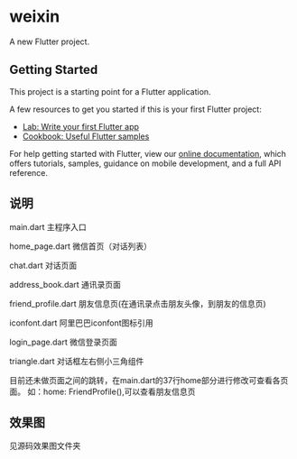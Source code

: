 # weixin

A new Flutter project.

## Getting Started

This project is a starting point for a Flutter application.

A few resources to get you started if this is your first Flutter project:

- [Lab: Write your first Flutter app](https://flutter.dev/docs/get-started/codelab)
- [Cookbook: Useful Flutter samples](https://flutter.dev/docs/cookbook)

For help getting started with Flutter, view our
[online documentation](https://flutter.dev/docs), which offers tutorials,
samples, guidance on mobile development, and a full API reference.

## 说明
main.dart 主程序入口

home_page.dart 微信首页（对话列表）

chat.dart 对话页面

address_book.dart 通讯录页面

friend_profile.dart 朋友信息页(在通讯录点击朋友头像，到朋友的信息页)

iconfont.dart 阿里巴巴iconfont图标引用

login_page.dart 微信登录页面

triangle.dart 对话框左右侧小三角组件


目前还未做页面之间的跳转，在main.dart的37行home部分进行修改可查看各页面。
如：home: FriendProfile(),可以查看朋友信息页

## 效果图
见源码效果图文件夹

